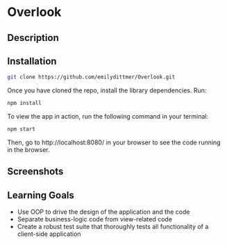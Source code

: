 # Overlook

## Description

## Installation

```bash
git clone https://github.com/emilydittmer/Overlook.git
```
Once you have cloned the repo, install the library dependencies. Run:

```bash
npm install
```

To view the app in action, run the following command in your terminal:

```bash
npm start
```

Then, go to http://localhost:8080/ in your browser to see the code running in the browser.

## Screenshots

## Learning Goals
- Use OOP to drive the design of the application and the code
- Separate business-logic code from view-related code
- Create a robust test suite that thoroughly tests all functionality of a client-side application

